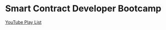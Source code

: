 # Smart Contract Developer Bootcamp 


[YouTube Play List](https://www.youtube.com/playlist?list=PLby2HXktGwN4Cof_6a8YwlMrboX8-hs73)




